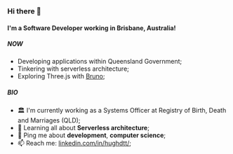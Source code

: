 ### Hi there 👋

#### I'm a Software Developer working in Brisbane, Australia!

##### NOW

- Developing applications within Queensland Government;
- Tinkering with serverless architecture;
- Exploring Three.js with [Bruno](https://threejs-journey.xyz/);

##### BIO

- 🏛️ I'm currently working as a Systems Officer at Registry of Birth, Death and Marriages (QLD);
- 🌱 Learning all about **Serverless architecture**;
- 💬 Ping me about **development**, **computer science**;
- 📫 Reach me: [linkedin.com/in/hughdtt/](https://www.linkedin.com/in/hughdtt/);



